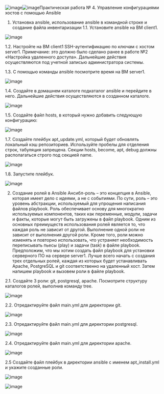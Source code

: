 ![image](https://github.com/GlamorousCar/AOS-practices/assets/48102376/a27ad1a9-634b-40e8-97c4-49cc42131c89)![image](https://github.com/GlamorousCar/AOS-practices/assets/48102376/642de388-560c-4912-b5a2-4f0fe30f2a26)Практическая работа № 4. Управление конфигурациями хостов с помощью Ansible

1. Установка ansible, использование ansible в командной строке и создание файла инвентаризации
1.1. Установите ansible на ВМ client1.
   
![image](https://github.com/GlamorousCar/AOS-practices/assets/48102376/5dc54df5-986b-429d-9b8f-deb1f2e4e2bc)

1.2. Настройте на ВМ client1 SSH-аутентификацию по ключам с хостом server1.
Примечание: это должно было сделано ранее в работе №2 «Настройка удаленного доступа».
Дальнейшие действия осуществляются под учетной записью администратора системы.

1.3. С помощью команды ansible посмотрите время на ВМ server1.

![image](https://github.com/GlamorousCar/AOS-practices/assets/48102376/0dbe8002-03cf-47fa-b538-c1b376a49c1e)


1.4. Создайте в домашнем каталоге подкаталог ansible и перейдите в него. Дальнейшие действия осуществляются в созданном каталоге.

![image](https://github.com/GlamorousCar/AOS-practices/assets/48102376/cbd65936-38b7-4b3d-94b1-c366c8b7a95c)

1.5. Создайте файл hosts, в который нужно добавить следующую конфигурацию:

![image](https://github.com/GlamorousCar/AOS-practices/assets/48102376/324a1fab-fb07-44dc-a560-8ce580c72fda)

1.7. Создайте плейбук apt_update.yml, который будет обновлять локальный кэш репозиториев. Используйте пробелы для отделения строк, табуляция запрещена. Секции hosts, become, apt, debug должны располагаться строго под секцией name.

![image](https://github.com/GlamorousCar/AOS-practices/assets/48102376/281f00ab-f703-4728-9c3a-2e184aa83675)

1.8. Запустите плейбук.

![image](https://github.com/GlamorousCar/AOS-practices/assets/48102376/88c754e1-c9b0-4678-9c2c-fee0b66baf0c)

2. Создание ролей в Ansible
Ансибл-роль – это концепция в Ansible, которая имеет дело с идеями, а не с событиями. По сути, роль – это уровень абстракции, используемый для упрощения написания файлов playbook. Роль обеспечивает основу для многократно используемых компонентов, таких как переменные, модули, задачи и факты, которые могут быть загружены в файл playbook.
Одним из основных преимуществ использования ролей является то, что каждая роль не зависит от другой. Выполнение одной роли не зависит от выполнения другой роли. Кроме того, роли можно изменять и повторно использовать, что устраняет необходимость переписывать пьесы (play) и задачи (task) в файле playbook.
Предположим, что мы хотим создать файл playbook для установки серверного ПО на сервере server1. Лучше всего начать с создания трех отдельных ролей, каждая из которых будет устанавливать Apache, PostgreSQL и git соответственно на удаленный хост. Затем напишем playbook и вызовем роли в файле playbook.

2.1. Создайте 3 роли: git, postgresql, apache. Посмотрите структуру каталогов ролей, выполнив команду tree.

![image](https://github.com/GlamorousCar/AOS-practices/assets/48102376/778d3f27-e222-4c49-a81d-5b4d46bd5976)

2.2. Отредактируйте файл main.yml для директории git.

![image](https://github.com/GlamorousCar/AOS-practices/assets/48102376/887c2272-1c12-4b92-9943-f6f7bc3c5608)

2.3. Отредактируйте файл main.yml для директории postgresql.

![image](https://github.com/GlamorousCar/AOS-practices/assets/48102376/4f356779-de71-4acd-af7b-96d8d8945a3d)

2.4. Отредактируйте файл main.yml для директории apache.

![image](https://github.com/GlamorousCar/AOS-practices/assets/48102376/603a438d-b1eb-407a-95be-4d5310357308)

2.5 Создайте файл плейбук в директории ansible с именем apt_install.yml и укажите созданные роли.


![image](https://github.com/GlamorousCar/AOS-practices/assets/48102376/bbdf617c-e314-4c1b-8de7-ea01cf0230cb)


![image](https://github.com/GlamorousCar/AOS-practices/assets/48102376/535933b1-5b2d-41e4-b46a-6b57a235c52c)

